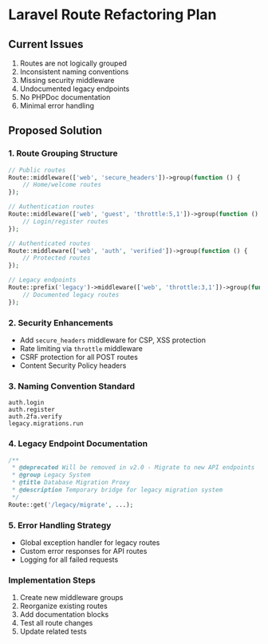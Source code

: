 # Laravel Route Refactoring Plan

## Current Issues
1. Routes are not logically grouped
2. Inconsistent naming conventions
3. Missing security middleware
4. Undocumented legacy endpoints
5. No PHPDoc documentation
6. Minimal error handling

## Proposed Solution

### 1. Route Grouping Structure
```php
// Public routes
Route::middleware(['web', 'secure_headers'])->group(function () {
    // Home/welcome routes
});

// Authentication routes
Route::middleware(['web', 'guest', 'throttle:5,1'])->group(function () {
    // Login/register routes
});

// Authenticated routes  
Route::middleware(['web', 'auth', 'verified'])->group(function () {
    // Protected routes
});

// Legacy endpoints
Route::prefix('legacy')->middleware(['web', 'throttle:3,1'])->group(function () {
    // Documented legacy routes
});
```

### 2. Security Enhancements
- Add `secure_headers` middleware for CSP, XSS protection
- Rate limiting via `throttle` middleware
- CSRF protection for all POST routes
- Content Security Policy headers

### 3. Naming Convention Standard
```
auth.login
auth.register
auth.2fa.verify
legacy.migrations.run
```

### 4. Legacy Endpoint Documentation
```php
/**
 * @deprecated Will be removed in v2.0 - Migrate to new API endpoints
 * @group Legacy System
 * @title Database Migration Proxy
 * @description Temporary bridge for legacy migration system
 */
Route::get('/legacy/migrate', ...);
```

### 5. Error Handling Strategy
- Global exception handler for legacy routes
- Custom error responses for API routes
- Logging for all failed requests

### Implementation Steps
1. Create new middleware groups
2. Reorganize existing routes
3. Add documentation blocks
4. Test all route changes
5. Update related tests